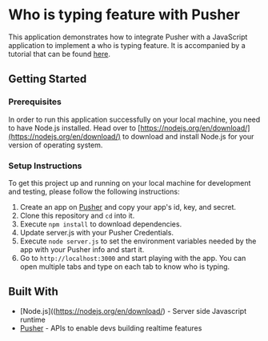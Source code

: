 # Who is typing feature with Pusher

This application demonstrates how to integrate Pusher with a JavaScript application to implement a who is typing feature. It is accompanied by a tutorial that can be found [here](https://pusher.com/tutorials/typing-indicator-javascript/).

## Getting Started

### Prerequisites
In order to run this application successfully on your local machine, you need to have Node.js installed.
Head over to [https://nodejs.org/en/download/](https://nodejs.org/en/download/) to download and install Node.js for your version of operating system.

### Setup Instructions
To get this project up and running on your local machine for development and testing, please follow the following instructions:

1. Create an app on [Pusher](https://pusher.com) and copy your app's id, key, and secret.
2. Clone this repository and `cd` into it.
4. Execute `npm install` to download dependencies.
5. Update server.js with your Pusher Credentials.
4. Execute `node server.js` to set the environment variables needed by the app with your Pusher info and start it.
6. Go to `http://localhost:3000` and start playing with the app. You can open multiple tabs and type on each tab to know who is typing.

## Built With

* [Node.js]((https://nodejs.org/en/download/) - Server side Javascript runtime
* [Pusher](https://pusher.com/) - APIs to enable devs building realtime features
